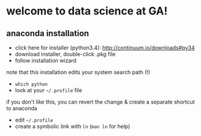 # welcome to data science at GA!

## anaconda installation 
- click here for installer (python3.4): http://continuum.io/downloads#py34 
- download installer, double-click .pkg file
- follow installation wizard

note that this installation edits your system search path (!) 
- `which python`
- look at your `~/.profile` file

if you don't like this, you can revert the change & create a separate shortcut
to anaconda 
- edit `~/.profile` 
- create a symbolic link with `ln` (`man ln` for help) 

